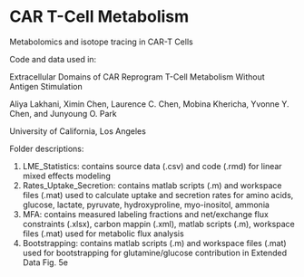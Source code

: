 # CAR T-Cell Metabolism
 
Metabolomics and isotope tracing in CAR-T Cells

Code and data used in:

Extracellular Domains of CAR Reprogram T-Cell Metabolism Without Antigen Stimulation

Aliya Lakhani, Ximin Chen, Laurence C. Chen, Mobina Khericha, Yvonne Y. Chen, and Junyoung O. Park

University of California, Los Angeles

Folder descriptions:

1. LME_Statistics: contains source data (.csv) and code (.rmd) for linear mixed effects modeling
2. Rates_Uptake_Secretion: contains matlab scripts (.m) and workspace files (.mat) used to calculate uptake and secretion rates for amino acids, glucose, lactate, pyruvate, hydroxyproline, myo-inositol, ammonia
3. MFA: contains measured labeling fractions and net/exchange flux constraints (.xlsx), carbon mappin (.xml), matlab scripts (.m), workspace files (.mat) used for metabolic flux analysis
4. Bootstrapping: contains matlab scripts (.m) and workspace files (.mat) used for bootstrapping for glutamine/glucose contribution in Extended Data Fig. 5e
